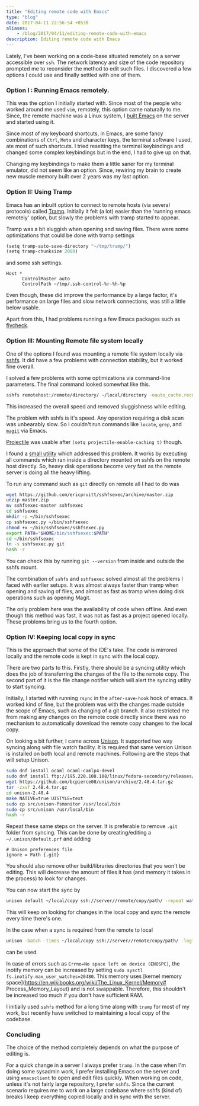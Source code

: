 ```yaml
---
title: "Editing remote code with Emacs"
type: "blog"
date: 2017-04-11 22:56:54 +0530
aliases:
    - /blog/2017/04/11/editing-remote-code-with-emacs
description: Editing remote code with Emacs
---
```


Lately, I've been working on a code-base situated remotely on a server accessible over `ssh`.
The network latency and size of the code repository prompted me to reconsider the method
to edit such files. I discovered a few options I could use and finally settled with one of them.
<!--more-->

### Option I : Running Emacs remotely.
This was the option I initially started with. Since most of the people who worked around me
used `vim`, remotely, this option came naturally to me.
Since, the remote machine was a Linux system, I [built Emacs](https://www.emacswiki.org/emacs/BuildingEmacs)
on the server and started using it.

Since most of my keyboard shortcuts, in Emacs, are some fancy combinations of `Ctrl`, `Meta` and character keys,
the terminal software I used, ate most of such shortcuts.
I tried resetting the terminal keybindings and changed some complex keybindings but in the end, I had to give up on that.

Changing my keybindings to make them a little saner for my terminal emulator, did not seem like an option.
Since, rewiring my brain to create new muscle memory built over 2 years was my last option.

### Option II: Using Tramp
Emacs has an inbuilt option to connect to remote hosts (via several protocols) called [Tramp](https://www.gnu.org/software/tramp/).
Initially it felt (a lot) easier than the 'running emacs remotely' option, but slowly
the problems with tramp started to appear.

Tramp was a bit sluggish when opening and saving files. There were some optimizations that could be done
with tramp settings

```scheme
(setq tramp-auto-save-directory "~/tmp/tramp/")
(setq tramp-chunksize 2000)
```
and some ssh settings.
```
Host *
      ControlMaster auto
      ControlPath ~/tmp/.ssh-control-%r-%h-%p

```
Even though, these did improve the performance by a large factor, it's performance on large files and slow network
connections, was still a little below usable.

Apart from this, I had problems running a few Emacs packages such as [flycheck](http://www.flycheck.org/).

### Option III: Mounting Remote file system locally
One of the options I found was mounting a remote file system locally via [sshfs](https://github.com/libfuse/sshfs).
It did have a few problems with connection stability, but it worked fine overall.

I solved a few problems with some optimizations via command-line parameters. The final command looked somewhat like this.

```bash
sshfs remotehost:/remote/directory/ ~/local/directory -oauto_cache,reconnect,Ciphers=arcfour,Compression=no
```
This increased the overall speed and removed sluggishness while editing.

The problem with sshfs is it's speed. Any operation requiring a disk scan was unbearably slow.
So I couldn't run commands like `locate`, `grep`, and [`magit`](https://magit.vc/) via Emacs.

[Projectile](https://github.com/bbatsov/projectile) was usable after `(setq projectile-enable-caching t)` though.

I found a [small utility](https://github.com/ericpruitt/sshfsexec) which addressed this problem.
It works by executing all commands which ran inside a directory mounted on sshfs on the remote host directly.
So, heavy disk operations become very fast as the remote server is doing all the heavy lifting.

To run any command such as `git` directly on remote all I had to do was

```bash
wget https://github.com/ericpruitt/sshfsexec/archive/master.zip
unzip master.zip
mv sshfsexec-master sshfsexec
cd sshfsexec
mkdir -p ~/bin/sshfsexec
cp sshfsexec.py ~/bin/sshfsexec
chmod +x ~/bin/sshfsexec/sshfsexec.py
export PATH="$HOME/bin/sshfsexec:$PATH"
cd ~/bin/sshfsexec
ln -s sshfsexec.py git
hash -r
```
You can check this by running `git --version` from inside and outside the sshfs mount.

The combination of `sshfs` and `sshfsexec` solved almost all the problems I faced with earlier setups.
It was almost always faster than tramp when opening and saving of files, and almost as fast as tramp when doing
disk operations such as opening Magit.

The only problem here was the availability of code when offline. And even though this method was fast, it was
not as fast as a project opened locally. These problems bring us to the fourth option.

### Option IV: Keeping local copy in sync
This is the approach that some of the IDE's take. The code is mirrored locally and the remote code is kept in sync
with the local copy.

There are two parts to this. Firstly, there should be a syncing utility which does the job of transferring the
changes of the file to the remote copy. The second part of it is the file change notifier which will alert the syncing
utility to start syncing.

Initially, I started with running `rsync` in the `after-save-hook` hook of emacs. It worked kind of fine, but the problem was
with the changes made outside the scope of Emacs, such as changing of a git branch. It also restricted me from making
any changes on the remote code directly since there was no mechanism to automatically download the remote copy changes
to the local copy.

On looking a bit further, I came across [Unison](https://www.cis.upenn.edu/~bcpierce/unison/). It supported two way syncing along
with file watch facility. It is required that same version Unison is installed on both local and remote machines.
Following are the steps that will setup Unison.

```bash
sudo dnf install ocaml ocaml-camlp4-devel
sudo dnf install ftp://195.220.108.108/linux/fedora-secondary/releases/24/Everything/ppc64le/os/Packages/p/python-inotify-0.9.6-4.fc24.noarch.rpm
wget https://github.com/bcpierce00/unison/archive/2.48.4.tar.gz
tar -zxvf 2.48.4.tar.gz
cd unison-2.48.4
make NATIVE=true UISTYLE=text
sudo cp src/unison-fsmonitor /usr/local/bin
sudo cp src/unison /usr/local/bin
hash -r
```
Repeat these same steps on the server.
It is preferable to remove `.git` folder from syncing. This can be done by creating/editing a `~/.unison/default.prf`
and adding

```
# Unison preferences file
ignore = Path {.git}
```
You should also remove other build/libraries directories that you won't be editing. This will decrease
the amount of files it has (and memory it takes in the process) to look for changes.

You can now start the sync by
```bash
unison default ~/local/copy ssh://server//remote/copy/path/ -repeat watch -times  -logfile /tmp/unison.log
```
This will keep on looking for changes in the local copy and sync the remote every time there's one.

In the case when a sync is required from the remote to local

```bash
unison -batch -times ~/local/copy ssh://server//remote/copy/path/ -logfile /tmp/unison.log
```
can be used.

In case of errors such as `Errno=No space left on device (ENOSPC)`, the inotify memory can be increased
by setting `sudo sysctl fs.inotify.max_user_watches=20480`. This memory uses
[kernel memory space](https://en.wikibooks.org/wiki/The_Linux_Kernel/Memory# Process_Memory_Layout)
and is not swappable. Therefore, this shouldn't be increased too much if you don't have sufficient RAM.


I initially used `sshfs` method for a long time along with `tramp` for most of my work,
but recently have switched to maintaining a local copy of the codebase.

### Concluding

The choice of the method completely depends on what the purpose of editing is.

For a quick change in a server I always prefer `tramp`. In the case when I'm doing some sysadmin work,
I prefer installing Emacs on the server and using `emacsclient` to open and edit files quickly.
When working on code, unless it's not fairly large repository, I prefer `sshfs`.
Since the current scenario requires me to work on a large codebase where sshfs (kind of) breaks
I keep everything copied locally and in sync with the server.
